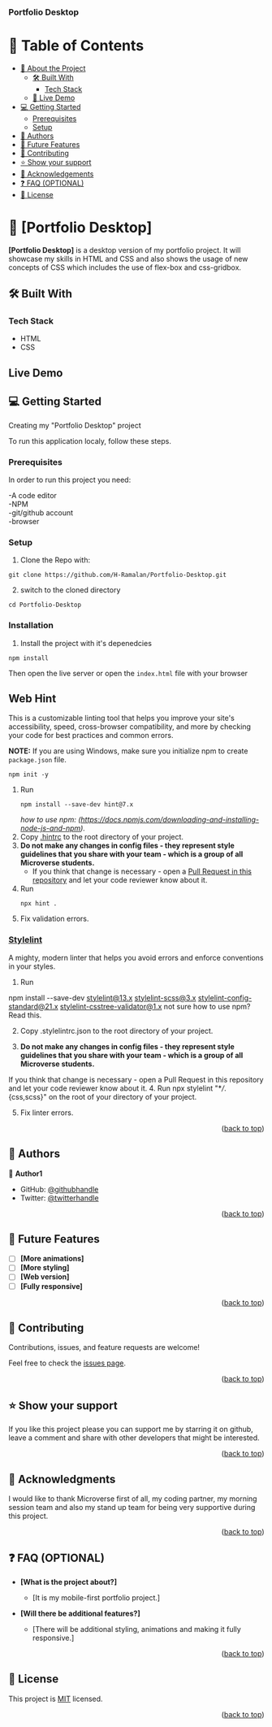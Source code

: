   <h3><b>Portfolio Desktop</b></h3>

# 📗 Table of Contents

- [📖 About the Project](#about-project)
  - [🛠 Built With](#built-with)
    - [Tech Stack](#tech-stack)
  - [🚀 Live Demo](#live-demo)
- [💻 Getting Started](#getting-started)
  - [Prerequisites](#prerequisites)
  - [Setup](#setup)
- [👥 Authors](#authors)
- [🔭 Future Features](#future-features)
- [🤝 Contributing](#contributing)
- [⭐️ Show your support](#support)
- [🙏 Acknowledgements](#acknowledgements)
- [❓ FAQ (OPTIONAL)](#faq)
- [📝 License](#license)

# 📖 [Portfolio Desktop] <a name="about-project"></a>

**[Portfolio Desktop]** is a desktop version of my portfolio project. It will showcase my skills in HTML and CSS and also shows the usage of new concepts of CSS which includes the use of flex-box and css-gridbox.

## 🛠 Built With <a name="built-with"></a>

### Tech Stack <a name="tech-stack"></a>

  <ul>
    <li>HTML</li>
    <li>CSS</li>
  </ul>

## Live Demo <a name="Live-demo"></a>

<a >

## 💻 Getting Started <a name="getting-started"></a>

Creating my "Portfolio Desktop" project

To run this application localy, follow these steps.

### Prerequisites

In order to run this project you need:

-A code editor
<br>
-NPM
<br>
-git/github account
<br>
-browser

### Setup

1.  Clone the Repo with:

```
git clone https://github.com/H-Ramalan/Portfolio-Desktop.git
```

2. switch to the cloned directory

```
cd Portfolio-Desktop
```

### Installation

1. Install the project with it's depenedcies

```
npm install
```

Then open the live server or open the `index.html` file with your browser

## Web Hint

This is a customizable linting tool that helps you improve your site's accessibility, speed, cross-browser compatibility, and more by checking your code for best practices and common errors.

**NOTE:** If you are using Windows, make sure you initialize npm to create `package.json` file.

```
npm init -y
```

1. Run
   ```
   npm install --save-dev hint@7.x
   ```
   _how to use npm: (https://docs.npmjs.com/downloading-and-installing-node-js-and-npm)._
2. Copy [.hintrc](.hintrc) to the root directory of your project.
3. **Do not make any changes in config files - they represent style guidelines that you share with your team - which is a group of all Microverse students.**
   - If you think that change is necessary - open a [Pull Request in this repository](../README.md#contributing) and let your code reviewer know about it.
4. Run
   ```
   npx hint .
   ```
5. Fix validation errors.

### [Stylelint](https://stylelint.io/)

A mighty, modern linter that helps you avoid errors and enforce conventions in your styles.

1. Run

npm install --save-dev stylelint@13.x stylelint-scss@3.x stylelint-config-standard@21.x stylelint-csstree-validator@1.x
not sure how to use npm? Read this.

2. Copy .stylelintrc.json to the root directory of your project.

3. **Do not make any changes in config files - they represent style guidelines that you share with your team - which is a group of all Microverse students.**

If you think that change is necessary - open a Pull Request in this repository and let your code reviewer know about it. 4. Run npx stylelint "\*_/_.{css,scss}" on the root of your directory of your project.

5. Fix linter errors.

<p align="right">(<a href="#readme-top">back to top</a>)</p>

## 👥 Authors <a name="authors"></a>

👤 **Author1**

- GitHub: [@githubhandle](https://github.com/H-Ramalan)
- Twitter: [@twitterhandle](https://twitter.com/hamza_ramalan)

<p align="right">(<a href="#readme-top">back to top</a>)</p>

## 🔭 Future Features <a name="future-features"></a>

- [ ] **[More animations]**
- [ ] **[More styling]**
- [ ] **[Web version]**
- [ ] **[Fully responsive]**

<p align="right">(<a href="#readme-top">back to top</a>)</p>

## 🤝 Contributing <a name="contributing"></a>

Contributions, issues, and feature requests are welcome!

Feel free to check the [issues page](../../issues/).

<p align="right">(<a href="#readme-top">back to top</a>)</p>

## ⭐️ Show your support <a name="support"></a>

If you like this project please you can support me by starring it on github, leave a comment and share with other developers that might be interested.

<p align="right">(<a href="#readme-top">back to top</a>)</p>

## 🙏 Acknowledgments <a name="acknowledgements"></a>

I would like to thank Microverse first of all, my coding partner, my morning session team and also my stand up team for being very supportive during this project.

<p align="right">(<a href="#readme-top">back to top</a>)</p>

## ❓ FAQ (OPTIONAL) <a name="faq"></a>

- **[What is the project about?]**

  - [It is my mobile-first portfolio project.]

- **[Will there be additional features?]**

  - [There will be additional styling, animations and making it fully responsive.]

<p align="right">(<a href="#readme-top">back to top</a>)</p>

## 📝 License <a name="license"></a>

This project is [MIT](./MIT.md) licensed.

<p align="right">(<a href="#readme-top">back to top</a>)</p>
